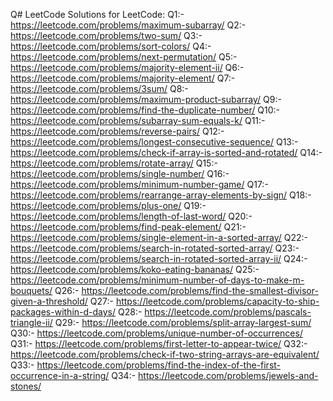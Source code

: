 Q# LeetCode
Solutions for LeetCode:
Q1:- https://leetcode.com/problems/maximum-subarray/
Q2:- https://leetcode.com/problems/two-sum/
Q3:- https://leetcode.com/problems/sort-colors/
Q4:- https://leetcode.com/problems/next-permutation/
Q5:- https://leetcode.com/problems/majority-element-ii/
Q6:- https://leetcode.com/problems/majority-element/
Q7:- https://leetcode.com/problems/3sum/
Q8:- https://leetcode.com/problems/maximum-product-subarray/
Q9:- https://leetcode.com/problems/find-the-duplicate-number/
Q10:- https://leetcode.com/problems/subarray-sum-equals-k/
Q11:- https://leetcode.com/problems/reverse-pairs/
Q12:- https://leetcode.com/problems/longest-consecutive-sequence/
Q13:- https://leetcode.com/problems/check-if-array-is-sorted-and-rotated/
Q14:- https://leetcode.com/problems/rotate-array/
Q15:- https://leetcode.com/problems/single-number/
Q16:-https://leetcode.com/problems/minimum-number-game/
Q17:- https://leetcode.com/problems/rearrange-array-elements-by-sign/
Q18:- https://leetcode.com/problems/plus-one/
Q19:- https://leetcode.com/problems/length-of-last-word/
Q20:- https://leetcode.com/problems/find-peak-element/
Q21:- https://leetcode.com/problems/single-element-in-a-sorted-array/
Q22:- https://leetcode.com/problems/search-in-rotated-sorted-array/
Q23:- https://leetcode.com/problems/search-in-rotated-sorted-array-ii/
Q24:- https://leetcode.com/problems/koko-eating-bananas/
Q25:- https://leetcode.com/problems/minimum-number-of-days-to-make-m-bouquets/
Q26:- https://leetcode.com/problems/find-the-smallest-divisor-given-a-threshold/
Q27:- https://leetcode.com/problems/capacity-to-ship-packages-within-d-days/
Q28:- https://leetcode.com/problems/pascals-triangle-ii/
Q29:- https://leetcode.com/problems/split-array-largest-sum/
Q30:- https://leetcode.com/problems/unique-number-of-occurrences/
Q31:- https://leetcode.com/problems/first-letter-to-appear-twice/
Q32:- https://leetcode.com/problems/check-if-two-string-arrays-are-equivalent/
Q33:- https://leetcode.com/problems/find-the-index-of-the-first-occurrence-in-a-string/
Q34:- https://leetcode.com/problems/jewels-and-stones/
